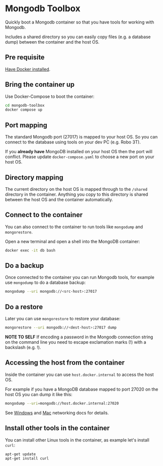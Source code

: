 # Mongodb Toolbox

Quickly boot a Mongodb container so that you have tools for working with Mongodb.

Includes a shared directory so you can easily copy files (e.g. a database dump) between the container and the host OS.

## Pre requisite

[Have Docker installed](https://www.docker.com/products/docker-desktop).

## Bring the container up

Use Docker-Compose to boot the container:

```bash
cd mongodb-toolbox
docker compose up
```

## Port mapping

The standard Mongodb port (27017) is mapped to your host OS. So you can connect to the database using tools on your dev PC (e.g. Robo 3T).

If you **already have** MongoDB installed on your host OS then the port will conflict. Please update `docker-compose.yaml` to choose a new port on your host OS.

## Directory mapping

The current directory on the host OS is mapped through to the `/shared` directory in the container. Anything you copy to this directory is shared between the host OS and the container automatically.

## Connect to the container

You can also connect to the container to run tools like `mongodump` and `mongorestore`.

Open a new terminal and open a shell into the MongoDB container:

```bash
docker exec -it db bash
```

## Do a backup

Once connected to the container you can run Mongodb tools, for example use `mongodump` to do a database backup:

```bash
mongodump --uri mongodb://<src-host>:27017
```
## Do a restore

Later you can use `mongorestore` to restore your database:

```bash
mongorestore --uri mongodb://<dest-host>:27017 dump
```

**NOTE TO SELF** If encoding a password in the Mongodb connection string on the command line you need to escape exclamation marks (!) with a backslash (e.g. \!).

## Accessing the host from the container

Inside the container you can use `host.docker.internal` to access the host OS.

For example if you have a MongoDB database mapped to port 27020 on the host OS you can dump it like this:

```bash
mongodump --uri=mongodb://host.docker.internal:27020
```

See [Windows](https://docs.docker.com/docker-for-windows/networking/#i-want-to-connect-from-a-container-to-a-service-on-the-host) and [Mac](https://docs.docker.com/docker-for-mac/networking/#i-want-to-connect-from-a-container-to-a-service-on-the-host) networking docs for details. 

## Install other tools in the container

You can install other Linux tools in the container, as example let's install `curl`:

```bash
apt-get update
apt-get install curl
```



